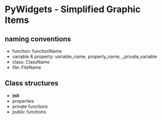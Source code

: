 # PyWidgets - Simplified Graphic Items

## naming conventions

- function: functionName
- variable & property: variable_name, property_name, _private_variable
- class: ClassName
- file: FileName

## Class structures

- __init__
- properties
- private functions
- public functions
